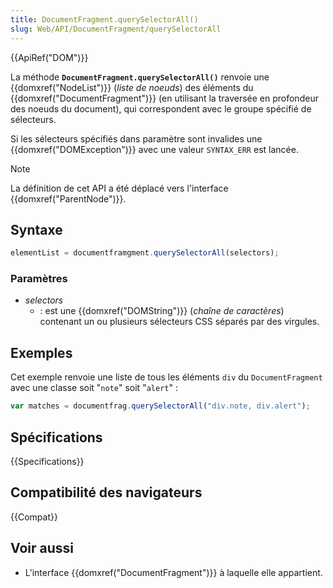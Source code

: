 ```yaml
---
title: DocumentFragment.querySelectorAll()
slug: Web/API/DocumentFragment/querySelectorAll
---
```


{{ApiRef("DOM")}}

La méthode **`DocumentFragment.querySelectorAll()`** renvoie une {{domxref("NodeList")}} (_liste de noeuds_) des éléments du {{domxref("DocumentFragment")}} (en utilisant la traversée en profondeur des noeuds du document), qui correspondent avec le groupe spécifié de sélecteurs.

Si les sélecteurs spécifiés dans paramètre sont invalides une {{domxref("DOMException")}} avec une valeur `SYNTAX_ERR` est lancée.

> [!NOTE]
> La définition de cet API a été déplacé vers l'interface {{domxref("ParentNode")}}.

## Syntaxe

```js
elementList = documentframgment.querySelectorAll(selectors);
```

### Paramètres

- _selectors_
  - : est une {{domxref("DOMString")}} (_chaîne de caractères_) contenant un ou plusieurs sélecteurs CSS séparés par des virgules.

## Exemples

Cet exemple renvoie une liste de tous les éléments `div` du `DocumentFragment` avec une classe soit "`note`" soit "`alert`" :

```js
var matches = documentfrag.querySelectorAll("div.note, div.alert");
```

## Spécifications

{{Specifications}}

## Compatibilité des navigateurs

{{Compat}}

## Voir aussi

- L'interface {{domxref("DocumentFragment")}} à laquelle elle appartient.
